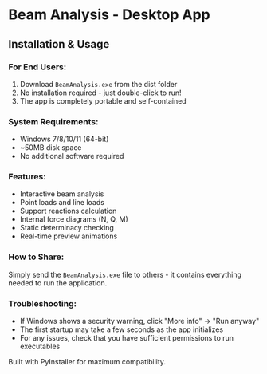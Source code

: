 # Beam Analysis - Desktop App

## Installation & Usage

### For End Users:
1. Download `BeamAnalysis.exe` from the dist folder
2. No installation required - just double-click to run!
3. The app is completely portable and self-contained

### System Requirements:
- Windows 7/8/10/11 (64-bit)
- ~50MB disk space
- No additional software required

### Features:
- Interactive beam analysis
- Point loads and line loads
- Support reactions calculation
- Internal force diagrams (N, Q, M)
- Static determinacy checking
- Real-time preview animations

### How to Share:
Simply send the `BeamAnalysis.exe` file to others - it contains everything needed to run the application.

### Troubleshooting:
- If Windows shows a security warning, click "More info" → "Run anyway"
- The first startup may take a few seconds as the app initializes
- For any issues, check that you have sufficient permissions to run executables

Built with PyInstaller for maximum compatibility.
